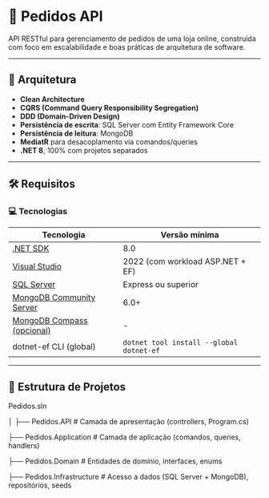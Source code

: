 # 🧾 Pedidos API

API RESTful para gerenciamento de pedidos de uma loja online, construída com foco em escalabilidade e boas práticas de arquitetura de software.

---

## 🧠 Arquitetura

- **Clean Architecture**
- **CQRS (Command Query Responsibility Segregation)**
- **DDD (Domain-Driven Design)**
- **Persistência de escrita**: SQL Server com Entity Framework Core
- **Persistência de leitura**: MongoDB
- **MediatR** para desacoplamento via comandos/queries
- **.NET 8**, 100% com projetos separados

---

## 🛠️ Requisitos

### 💻 Tecnologias

| Tecnologia        | Versão mínima |
|-------------------|---------------|
| [.NET SDK](https://dotnet.microsoft.com/en-us/download) | 8.0           |
| [Visual Studio](https://visualstudio.microsoft.com/) | 2022 (com workload ASP.NET + EF) |
| [SQL Server](https://www.microsoft.com/pt-br/sql-server/sql-server-downloads) | Express ou superior |
| [MongoDB Community Server](https://www.mongodb.com/try/download/community) | 6.0+           |
| [MongoDB Compass (opcional)](https://www.mongodb.com/try/download/compass) | -             |
| dotnet-ef CLI (global) | `dotnet tool install --global dotnet-ef` |

---

## 🧱 Estrutura de Projetos

Pedidos.sln

│
├── Pedidos.API # Camada de apresentação (controllers, Program.cs)

├── Pedidos.Application # Camada de aplicação (comandos, queries, handlers)

├── Pedidos.Domain # Entidades de domínio, interfaces, enums

├── Pedidos.Infrastructure # Acesso a dados (SQL Server + MongoDB), repositórios, seeds

